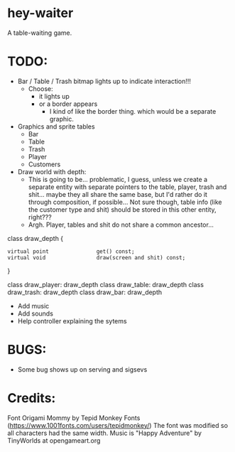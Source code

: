 # hey-waiter

A table-waiting game.

# TODO:

- Bar / Table / Trash bitmap lights up to indicate interaction!!!
	- Choose:
		- it lights up
		- or a border appears
			- I kind of like the border thing. which would be a separate 
			graphic.
- Graphics and sprite tables
	- Bar
	- Table
	- Trash
	- Player
	- Customers
- Draw world with depth:
	- This is going to be... problematic, I guess, unless we create a separate
		entity with separate pointers to the table, player, trash and shit...
		maybe they all share the same base, but I'd rather do it through
		composition, if possible... Not sure though, table info (like the
		customer type and shit) should be stored in this other entity, right???
	- Argh. Player, tables and shit do not share a common ancestor...

class draw_depth {

	virtual point				get() const;
	virtual void				draw(screen and shit) const;
}

class draw_player: draw_depth
class draw_table: draw_depth
class draw_trash: draw_depth
class draw_bar: draw_depth

- Add music
- Add sounds
- Help controller explaining the sytems

# BUGS:

- Some bug shows up on serving and sigsevs

# Credits:

Font Origami Mommy by Tepid Monkey Fonts (https://www.1001fonts.com/users/tepidmonkey/)
The font was modified so all characters had the same width.
Music is "Happy Adventure" by TinyWorlds at opengameart.org
